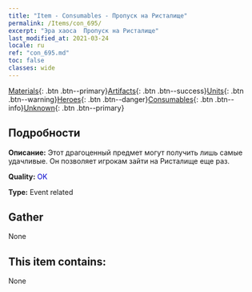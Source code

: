 ```yaml
---
title: "Item - Consumables - Пропуск на Ристалище"
permalink: /Items/con_695/
excerpt: "Эра хаоса  Пропуск на Ристалище"
last_modified_at: 2021-03-24
locale: ru
ref: "con_695.md"
toc: false
classes: wide
---
```

 [Materials](/ru/Items/){: .btn .btn--primary}[Artifacts](/ru/Items/Artifacts/){: .btn .btn--success}[Units](/ru/Items/Units/){: .btn .btn--warning}[Heroes](/ru/Items/Heroes/){: .btn .btn--danger}[Consumables](/ru/Items/Consumables/){: .btn .btn--info}[Unknown](/ru/Items/Unknown/){: .btn .btn--primary}

## Подробности
 **Описание:** Этот драгоценный предмет могут получить лишь самые удачливые. Он позволяет игрокам зайти на Ристалище еще раз.

 **Quality:** <span style="color: #0000CD">OK</span>

 **Type:** Event related

## Gather

  None

## This item contains:

  None

